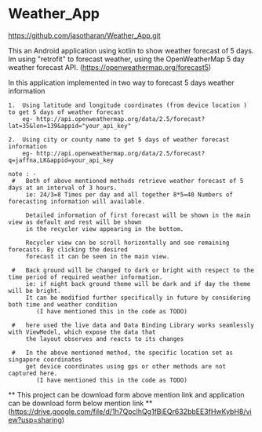 # Weather_App

https://github.com/jasotharan/Weather_App.git


This an Android application using kotlin to show  weather forecast of 5 days.
Im using "retrofit" to forecast weather, using the OpenWeatherMap 5 day weather forecast API.
(https://openweathermap.org/forecast5)

  In this application implemented in two way to forecast 5 days weather information

    1.  Using latitude and longitude coordinates (from device location ) to get 5 days of weather forecast
        eg- http://api.openweathermap.org/data/2.5/forecast?lat=35&lon=139&appid="your_api_key"

    2.  Using city or county name to get 5 days of weather forecast information
        eg- http://api.openweathermap.org/data/2.5/forecast?q=jaffna,LK&appid=your_api_key

    note : -
     #   Both of above mentioned methods retrieve weather forecast of 5 days at an interval of 3 hours.
         ie: 24/3=8 Times per day and all together 8*5=40 Numbers of forecasting information will available.

         Detailed information of first forecast will be shown in the main view as default and rest will be shown
         in the recycler view appearing in the bottom.

         Recycler view can be scroll horizontally and see remaining forecasts. By clicking the desired
         forecast it can be seen in the main view.

     #   Back ground will be changed to dark or bright with respect to the time period of required weather information.
         ie: if night back ground theme will be dark and if day the theme will be bright.
         It can be modified further specifically in future by considering both time and weather condition
            (I have mentioned this in the code as TODO)

     #   here used the live data and Data Binding Library works seamlessly with ViewModel, which expose the data that
         the layout observes and reacts to its changes

     #   In the above mentioned method, the specific location set as singapore coordinates
         get device coordinates using gps or other methods are not captured here.
            (I have mentioned this in the code as TODO)


 ** This project can be download form above mention link
    and application can be download form below mention link **
    (https://drive.google.com/file/d/1h7QpclhQg1fBiEQr632bbEE3fHwKybH8/view?usp=sharing)
